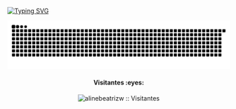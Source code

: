 [![Typing SVG](https://readme-typing-svg.demolab.com?font=Fira+Code&pause=1000&color=22F710&width=435&lines=Ol%C3%A1%2C+mundo!+Meu+nome+%C3%A9+Aline+%F0%9F%98%8A)](https://git.io/typing-svg)

![snake gif](https://github.com/alinebeatrizw/alinebeatrizw/blob/output/github-snake-dark.svg)
 
<h4 align="center">Visitantes :eyes:</h4>

<p align="center"><img src="https://profile-counter.glitch.me/{alinebeatrizw}/count.svg" alt="alinebeatrizw :: Visitantes" /></p>

